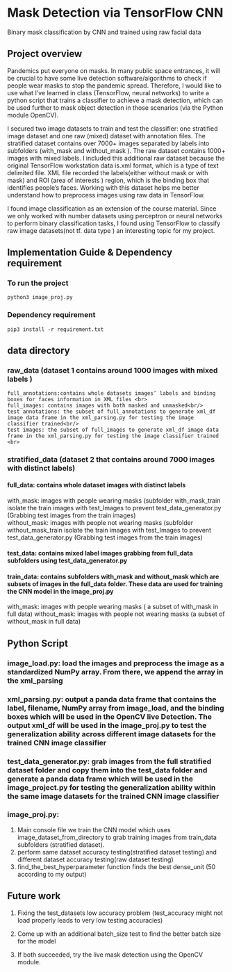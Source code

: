 # Mask Detection via TensorFlow CNN
Binary mask classification by CNN and trained using raw facial data

## Project overview
Pandemics put everyone on masks. In many public space entrances, it will be crucial to have some live detection software/algorithms to check if people wear masks to stop the pandemic spread. Therefore, I would like to use what I’ve learned in class (TensorFlow, neural networks) to write a python script that trains a classifier to achieve a mask detection, which can be used further to mask object detection in those scenarios (via the Python module OpenCV).

I secured two image datasets to train and test the classifier: one stratified image dataset and one raw (mixed) dataset with annotation files. The stratified dataset contains over 7000+ images separated by labels into subfolders (with_mask and without_mask ). The raw dataset contains 1000+ images with mixed labels. I included this additional raw dataset because the original TensorFlow workstation data is.xml format, which is a type of text delimited file. XML file recorded the labels(either without mask or with mask) and ROI (area of interests ) region, which is the binding box that identifies people’s faces. Working with this dataset helps me better understand how to preprocess images using raw data in TensorFlow.

I found image classification as an extension of the course material. Since we only worked with number datasets using perceptron or neural networks to perform binary classification tasks, I found using TensorFlow to classify raw image datasets(not tf. data type ) an interesting topic for my project.

## Implementation Guide & Dependency requirement
  ### To run the project
    python3 image_proj.py

  ### Dependency requirement
    pip3 install -r requirement.txt


## data directory

   ### raw_data (dataset 1 contains around 1000 images with mixed labels )

    full_annotations:contains whole datasets images’ labels and binding boxes for faces information in XML files <br>
    full_images: contains images with both masked and unmasked<br/>
    test annotations: the subset of full_annotations to generate xml_df image data frame in the xml_parsing.py for testing the image classifier trained<br/>
    test images: the subset of full_images to generate xml_df image data frame in the xml_parsing.py for testing the image classifier trained <br>

  ### stratified_data (dataset 2 that contains around 7000 images with distinct labels)

  #### full_data: contains whole dataset images with distinct labels
  with_mask: images with people wearing masks (subfolder with_mask_train isolate the train images with test_Images to prevent test_data_generator.py (Grabbing test images from the train images)<br/>
  without_mask: images with people not wearing masks (subfolder without_mask_train isolate the train images with test_Images to prevent test_data_generator.py (Grabbing test images from the train images)<br/>
  #### test_data: contains mixed label images grabbing from full_data subfolders using test_data_generator.py
  #### train_data: contains subfolders with_mask and without_mask which are subsets of images in the full_data folder. These data are used for training the CNN model in the image_proj.py
   with_mask: images with people wearing masks ( a subset of with_mask in full data)
   without_mask:  images with people not wearing masks (a subset of without_mask in full data)

## Python Script
### image_load.py: load the images and preprocess the image as a standardized NumPy array. From there, we append the array in the xml_parsing
### xml_parsing.py: output a panda data frame that contains the label, filename, NumPy array from image_load, and the binding boxes which will be used in the OpenCV live Detection. The output xml_df will be used in the image_proj.py to test the generalization ability across different image datasets for the trained CNN image classifier
### test_data_generator.py: grab images from the full stratified dataset folder and copy them into the test_data folder and generate a panda data frame which will be used in the image_project.py for testing the generalization ability within the same image datasets for the trained CNN image classifier
### image_proj.py:
  1. Main console file we train the CNN model which uses image_dataset_from_directory to grab training images from train_data subfolders (stratified dataset).
  2. perform same dataset accuracy testing(stratified dataset testing) and different dataset accuracy testing(raw dataset testing) 
  3. find_the_best_hyperparameter function finds the best dense_unit (50 according to my output) 

## Future work

1. Fixing the test_datasets low accuracy problem (test_accuracy might not load properly leads to very low testing accuracies)

2. Come up with an additional batch_size test to find the better batch size for the model

3. If both succeeded, try the live mask detection using the OpenCV module. 
